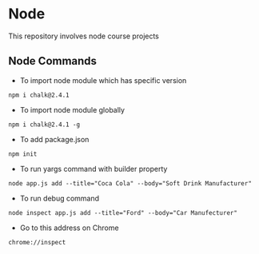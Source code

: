 # Node
This repository involves node course projects

## Node Commands
- To import node module which has specific version
```
npm i chalk@2.4.1
```

- To import node module globally
```
npm i chalk@2.4.1 -g
```

- To add package.json
```
npm init
```

- To run yargs command with builder property
```
node app.js add --title="Coca Cola" --body="Soft Drink Manufacturer"
```
- To run debug command 
```
node inspect app.js add --title="Ford" --body="Car Manufecturer"
```
- Go to this address on Chrome
```
chrome://inspect
```
